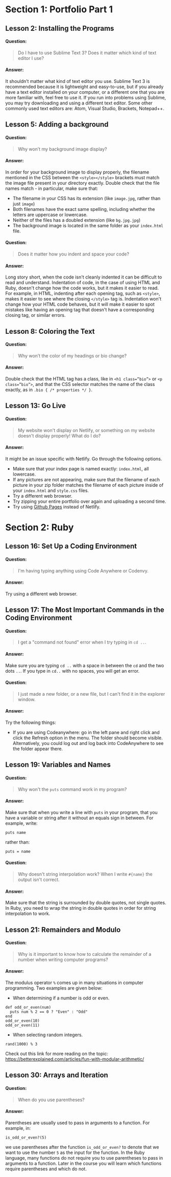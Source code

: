# Section 1: Portfolio Part 1

## Lesson 2: Installing the Programs

#### Question: 
> Do I have to use Sublime Text 3? Does it matter which kind of text editor I use?

#### Answer:
It shouldn’t matter what kind of text editor you use. Sublime Text 3 is recommended because it is lightweight and easy-to-use, but if you already have a text editor installed on your computer, or a different one that you are more familiar with, feel free to use it. If you run into problems using Sublime, you may try downloading and using a different text editor. Some other commonly used text editors are: Atom, Visual Studio, Brackets, Notepad++.

## Lesson 5: Adding a background

#### Question:
> Why won’t my background image display?

#### Answer:
In order for your background image to display properly, the filename mentioned in the CSS between the `<style></style>` brackets must match the image file present in your directory exactly. Double check that the file names match - in particular, make sure that:
- The filename in your CSS has its extension (like `image.jpg`, rather than just `image`)
- Both filenames have the exact same spelling, including whether the letters are uppercase or lowercase.
- Neither of the files has a doubled extension (like `bg.jpg.jpg`)
- The background image is located in the same folder as your `index.html` file.

#### Question: 
> Does it matter how you indent and space your code?

#### Answer:
Long story short, when the code isn't cleanly indented it can be difficult to read and understand. Indentation of code, in the case of using HTML and Ruby, doesn't change how the code works, but it makes it easier to read. For example, in HTML, indenting after each opening tag, such as `<style>`, makes it easier to see where the closing `</style>` tag is. Indentation won't change how your HTML code behaves, but it will make it easier to spot mistakes like having an opening tag that doesn't have a corresponding closing tag, or similar errors.

## Lesson 8: Coloring the Text

#### Question:
> Why won’t the color of my headings or bio change?

#### Answer:
Double check that the HTML tag has a class, like in `<h1 class=”bio”>` or `<p class=”bio”>`, and that the CSS selector matches the name of the class exactly, as in `.bio { /* properties */ }`. 

## Lesson 13: Go Live

#### Question:
> My website won't display on Netlify, or something on my website doesn't display properly! What do I do?

#### Answer:
It might be an issue specific with Netlify. Go through the following options.
- Make sure that your index page is named exactly: `index.html`, all lowercase.
- If any pictures are not appearing, make sure that the filename of each picture in your zip folder matches the filename of each picture inside of your `index.html` and `style.css` files.
- Try a different web browser.
- Try zipping your entire portfolio over again and uploading a second time.
- Try using [Github Pages](https://pages.github.com/) instead of Netlify.

# Section 2: Ruby

## Lesson 16: Set Up a Coding Environment

#### Question:
> I'm having typing anything using Code Anywhere or Codenvy.

#### Answer:
Try using a different web browser.

## Lesson 17: The Most Important Commands in the Coding Environment

#### Question:
> I get a "command not found" error when I try typing in `cd ..`.

#### Answer:
Make sure you are typing `cd ..` with a space in between the `cd` and the two dots `..`. If you type in `cd..` with no spaces, you will get an error.

#### Question:
> I just made a new folder, or a new file, but I can't find it in the explorer window.

#### Answer:
Try the following things:
- If you are using Codeanywhere: go in the left pane and right click and click the Refresh option in the menu. The folder should become visible.  Alternatively, you could log out and log back into CodeAnywhere to see the folder appear there.

## Lesson 19: Variables and Names

#### Question:
> Why won't the `puts` command work in my program?

#### Answer:
Make sure that when you write a line with `puts` in your program, that you have a variable or string after it without an equals sign in between. For example, write:
```
puts name
```
rather than:
```
puts = name
```

#### Question:
> Why doesn't string interpolation work? When I write `#{name}` the output isn't correct.

#### Answer:
Make sure that the string is surrounded by double quotes, not single quotes. In Ruby, you need to wrap the string in double quotes in order for string interpolation to work.

## Lesson 21: Remainders and Modulo

#### Question:
> Why is it important to know how to calculate the remainder of a number when writing computer programs?

#### Answer:
The modulus operator `%` comes up in many situations in computer programming. Two examples are given below:
- When determining if a number is odd or even.
```
def odd_or_even(num) 
  puts num % 2 == 0 ? "Even" : "Odd" 
end 
odd_or_even(10) 
odd_or_even(11)
```
- When selecting random integers.
```
rand(1000) % 3
```
Check out this link for more reading on the topic: https://betterexplained.com/articles/fun-with-modular-arithmetic/

## Lesson 30: Arrays and Iteration

#### Question:
> When do you use parentheses?

#### Answer:
Parentheses are usually used to pass in arguments to a function. For example, in:
```
is_odd_or_even?(5)
```
we use parentheses after the function `is_odd_or_even?` to denote that we want to use the number `5` as the input for the function. In the Ruby language, many functions do not require you to use parentheses to pass in arguments to a function. Later in the course you will learn which functions require parentheses and which do not.